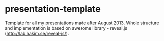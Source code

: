 # presentation-template

Template for all my presentations made after August 2013. Whole structure and implementation is based on awesome library - reveal.js (http://lab.hakim.se/reveal-js/).
